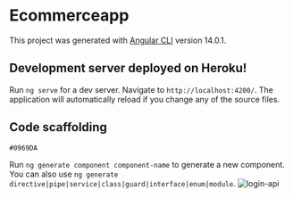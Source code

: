 # Ecommerceapp

This project was generated with [Angular CLI](https://github.com/angular/angular-cli) version 14.0.1.

## Development server deployed on Heroku!


Run `ng serve` for a dev server. Navigate to `http://localhost:4200/`. The application will automatically reload if you change any of the source files.

## Code scaffolding
`#0969DA`

Run `ng generate component component-name` to generate a new component. You can also use `ng generate directive|pipe|service|class|guard|interface|enum|module`.
![login-api](https://user-images.githubusercontent.com/43494970/185915145-f646c1ef-4f20-44f3-8240-913ab06c2286.png)

